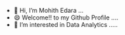 - 👋 Hi, I’m Mohith Edara ...
- 😄 Welcome!! to my Github Profile ....
- 👀 I’m interested in Data Analytics .....
<!-- - 📫 How to reach me ...
<!-- - ⚡ Fun fact: ...

<!---
mohith6401/mohith6401 is a ✨ special ✨ repository because its `README.md` (this file) appears on your GitHub profile.
You can click the Preview link to take a look at your changes.
--->
